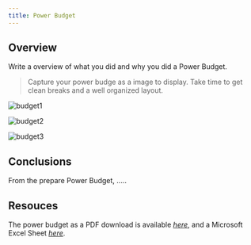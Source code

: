 ```yaml
---
title: Power Budget
---
```


## Overview
Write a overview of what you did and why you did a Power Budget.

> Capture your power budge as a image to display. Take time to get clean breaks and a well organized layout.

![budget1](<img width="419" height="41" alt="image" src="https://github.com/user-attachments/assets/3774df50-d011-4d8b-8f69-f69eb4336531" />)

![budget2](<img width="419" height="41" alt="image" src="https://github.com/user-attachments/assets/a77996fe-21f7-451a-9681-d184d75193e8" />)

![budget3](<img width="419" height="41" alt="image" src="https://github.com/user-attachments/assets/0379796f-4cc7-4333-a7e7-ee4968e07c44" />)

## Conclusions

From the prepare Power Budget, .....

## Resouces

The power budget as a PDF download is available [*here*](PowerBudgetExample.pdf), and a Microsoft Excel Sheet [*here*](PowerBudgetExample.xlsx).
